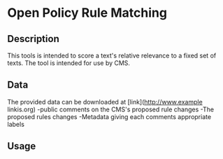 # Open Policy Rule Matching

## Description
This tools is intended to score a text's relative relevance to a fixed set of texts. The tool is intended for use by CMS.

## Data
The provided data can be downloaded at [link](http://www.example linkis.org)
-public comments on the CMS's proposed rule changes
-The proposed rules changes
-Metadata giving each comments appropriate labels

## Usage
